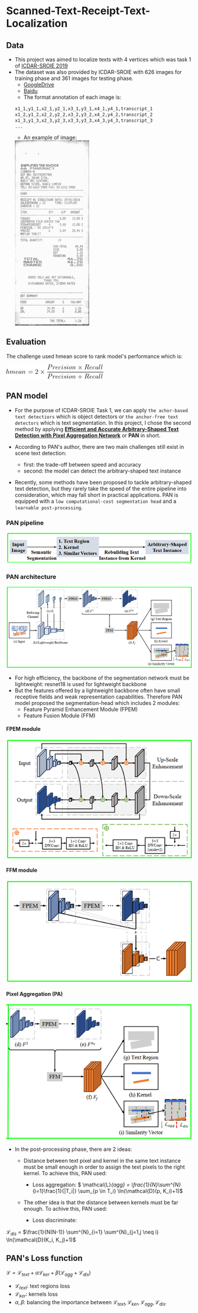 # Scanned-Text-Receipt-Text-Localization

## Data
- This project was aimed to localize texts with 4 vertices which was task 1 of [ICDAR-SROIE 2019](https://rrc.cvc.uab.es/?ch=13&com=introduction)
- The dataset was also provided by ICDAR-SROIE with 626 images for training phase and 361 images for testing phase.
	- [GoogleDrive](https://drive.google.com/open?id=1ShItNWXyiY1tFDM5W02bceHuJjyeeJl2)
	- [Baidu](https://pan.baidu.com/s/1a57eKCSq8SV8Njz8-jO4Ww#list/path=%2FSROIE2019&parentPath=%2F)
	- The format annotation of each image is:
	```
	x1_1,y1_1,x2_1,y2_1,x3_1,y3_1,x4_1,y4_1,transcript_1
	x1_2,y1_2,x2_2,y2_2,x3_2,y3_2,x4_2,y4_2,transcript_2
	x1_3,y1_3,x2_3,y2_3,x3_3,y3_3,x4_3,y4_3,transcript_3
	...
	```
	- An example of image:
	<img width="200" height="500" src="./assets/6567.jpg">	

## Evaluation
The challenge used hmean score to rank model's performance which is: 

<img src="./assets/gif.latex.gif">

## PAN model

- For the purpose of ICDAR-SROIE Task 1, we can apply `the achor-based text detectiors` which is object detectors or `the anchor-free text detectors` which is text segmentation. In this project, I chose the second method by applying **[Efficient and Accurate Arbitrary-Shaped Text Detection with Pixel Aggregation Network](https://arxiv.org/abs/1908.05900)** or **PAN** in short.

- According to PAN's author, there are two main challenges still exist in scene text detection:
	- first: the trade-off between speed and accuracy 
	- second: the model can detect the arbitrary-shaped text instance

- Recently, some methods have been proposed to tackle arbitrary-shaped text detection, but they rarely take the speed of the entire pipeline into consideration, which may fall short in practical applications. PAN is equipped with a `low computational-cost segmentation head` and a `learnable post-processing`.
	

### PAN pipeline
<img src="./assets/PAN's_pipeline.png">

### PAN architecture

<img src="./assets/PAN_architecture.png">

- For high efficiency, the backbone of the segmentation network must be lightweight: resnet18 is used for lightweight backbone
- But the features offered by a lightweight backbone often have small receptive fields and weak representation capabilities. Therefore PAN model proposed the segmentation-head which includes 2 modules:
	- Feature Pyramid Enhancement Module (FPEM)
	- Feature Fusion Module (FFM)

#### FPEM module
<img src="./assets/PAN_FPEM_module.png">

#### FFM module
<img src="./assets/PAN_FFM_module.png">

#### Pixel Aggregation (PA)
<img src="./assets/PAN_PA.png">

- In the post-processing phase, there are 2 ideas:
	- Distance between text pixel and kernel in the same text instance must be small enough in order to assign the text pixels to the right kernel. To achieve this, PAN used:
		- Loss aggregation: 
$ \mathcal{L}_{agg} = \frac{1}{N}\sum^{N}_{i=1}\frac{1}{|T_i|} \sum_{p \in T_i} \ln(\mathcal{D}(p, K_i)+1)$

	- The other idea is that the distance between kernels must be far enough. To achive this, PAN used:
		- Loss discriminate:

$\mathcal{L}_{dis}$ = $\frac{1}{N(N-1)} \sum^{N}_{i=1} \sum^{N}_{j=1,j \neq i} \ln(\mathcal{D}(K_i, K_j)+1)$

## PAN's Loss function

$\mathcal{L}=\mathcal{L}_{text} + \alpha \mathcal{L}_{ker} + \beta (\mathcal{L}_{agg} + \mathcal{L}_{dis})$

- $\mathcal{L}_{text}$: text regions loss
- $\mathcal{L}_{ker}$: kernels loss
- $\alpha, \beta$: balancing the importance between $\mathcal{L}_{text}, \mathcal{L}_{ker}, \mathcal{L}_{agg}, \mathcal{L}_{dis}$.